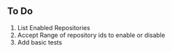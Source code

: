 
To Do
-----

1. List Enabled Repositories
2. Accept Range of repository ids to enable or disable
3. Add basic tests

